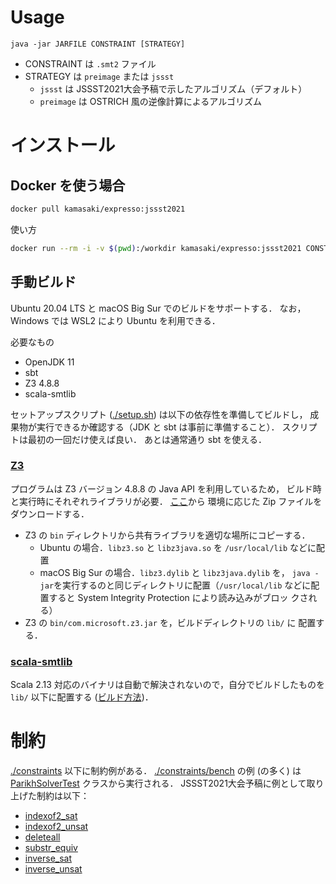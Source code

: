 # Usage
`java -jar JARFILE CONSTRAINT [STRATEGY]`
- CONSTRAINT は `.smt2` ファイル
- STRATEGY は `preimage` または `jssst`
    - `jssst` は JSSST2021大会予稿で示したアルゴリズム（デフォルト）
    - `preimage` は OSTRICH 風の逆像計算によるアルゴリズム

# インストール
## Docker を使う場合
```bash
docker pull kamasaki/expresso:jssst2021
```

使い方
```bash
docker run --rm -i -v $(pwd):/workdir kamasaki/expresso:jssst2021 CONSTRAINT [STRATEGY]
```

## 手動ビルド

Ubuntu 20.04 LTS と macOS Big Sur でのビルドをサポートする．
なお，Windows では WSL2 により Ubuntu を利用できる．

必要なもの
- OpenJDK 11
- sbt
- Z3 4.8.8
- scala-smtlib

セットアップスクリプト ([./setup.sh](./setup.sh)) は以下の依存性を準備してビルドし，
成果物が実行できるか確認する（JDK と sbt は事前に準備すること）．
スクリプトは最初の一回だけ使えば良い．
あとは通常通り sbt を使える．

### [Z3](https://github.com/Z3Prover/z3)
プログラムは Z3 バージョン 4.8.8 の Java API を利用しているため，
ビルド時と実行時にそれぞれライブラリが必要．
[ここ](https://github.com/Z3Prover/z3/releases/tag/z3-4.8.8)から
環境に応じた Zip ファイルをダウンロードする．

- Z3 の `bin` ディレクトリから共有ライブラリを適切な場所にコピーする．
   + Ubuntu の場合．`libz3.so` と `libz3java.so` を `/usr/local/lib`
	 などに配置
   + macOS Big Sur の場合．`libz3.dylib` と `libz3java.dylib` を，
     `java -jar`を実行するのと同じディレクトリに配置（`/usr/local/lib`
     などに配置すると System Integrity Protection により読み込みがブロッ
     クされる）
- Z3 の `bin/com.microsoft.z3.jar` を，ビルドディレクトリの `lib/` に
  配置する．

### [scala-smtlib](https://github.com/regb/scala-smtlib)
Scala 2.13 対応のバイナリは自動で解決されないので，自分でビルドしたものを `lib/` 以下に配置する
([ビルド方法](https://github.com/regb/scala-smtlib#building-the-sources))．

# 制約
[./constraints](./constraints/) 以下に制約例がある．
[./constraints/bench](./constraints/bench/) の例 (の多く) は [ParikhSolverTest](./src/test/scala/ParikhSolverTest.scala) クラスから実行される．
JSSST2021大会予稿に例として取り上げた制約は以下：
- [indexof2_sat](./constraints/bench/indexof2_sat.smt2)
- [indexof2_unsat](./constraints/bench/indexof2_unsat.smt2)
- [deleteall](./constraints/bench/deleteall.smt2)
- [substr_equiv](./constraints/bench/substr_equiv.smt2)
- [inverse_sat](./constraints/bench/inverse_sat.smt2)
- [inverse_unsat](./constraints/bench/inverse_unsat.smt2)

